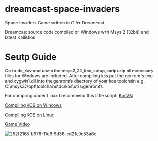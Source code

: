 # dreamcast-space-invaders

Space Invaders Game written in C for Dreamcast

Dreamcast source code compiled on Windows with Msys 2 (32bit) and latest Kallistios

# Seutp Guide

Go to dc_dev and unzip the msys2_32_kos_setup_script.zip all necessary files for Windows are included. 
After compiling kos put the genromfs.exe and cygwin1.dll into the genromfs directory of your kos toolchain e.g. C:\msys32\opt\toolchains\dc\kos\utils\genromfs

For compiling under Linux I recommend this little script: [KosVM](https://github.com/TimSimpson/KosVM)

[Compiling KOS on Windows](http://dcemulation.org/?title=Compiling_KOS_on_Windows)

[Compiling KOS on Linux](http://dcemulation.org/?title=Compiling_KOS_on_Linux)

[Game Video](https://www.youtube.com/watch?v=4OK1Rn-9HuI&feature=youtu.be)

![252f2168-b976-11e6-9d36-cd21e9c53a6c](https://cloud.githubusercontent.com/assets/1466920/21033946/8562cd54-bdb4-11e6-80ed-26a49f4ef370.jpg)


